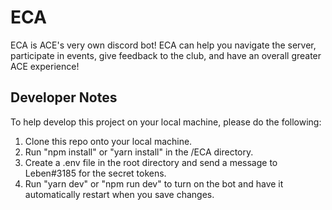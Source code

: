 # ECA

ECA is ACE's very own discord bot! ECA can help you navigate the server, participate in events, give feedback to the club, and have an overall greater ACE experience!

## Developer Notes

To help develop this project on your local machine, please do the following:

1. Clone this repo onto your local machine.
2. Run "npm install" or "yarn install" in the /ECA directory.
3. Create a .env file in the root directory and send a message to Leben#3185 for the secret tokens.
4. Run "yarn dev" or "npm run dev" to turn on the bot and have it automatically restart when you save changes.
